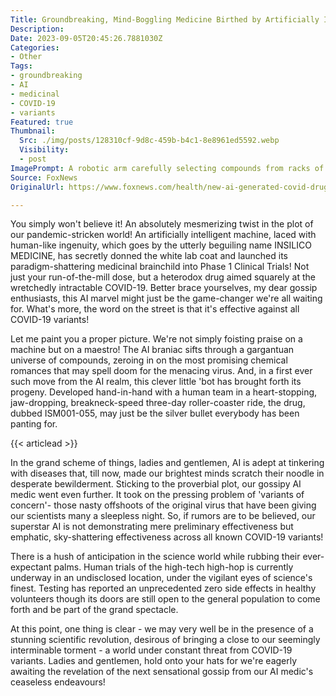 ```yaml
---
Title: Groundbreaking, Mind-Boggling Medicine Birthed by Artificially Intelligent Machine May Combat All COVID-19 Variants!
Description: 
Date: 2023-09-05T20:45:26.7881030Z
Categories:
- Other
Tags:
- groundbreaking
- AI
- medicinal
- COVID-19
- variants
Featured: true
Thumbnail:
  Src: ./img/posts/128310cf-9d8c-459b-b4c1-8e8961ed5592.webp
  Visibility:
  - post
ImagePrompt: A robotic arm carefully selecting compounds from racks of vials while a translucent display of COVID-19 genetic code hovers above it, symbolizing the AI's continuous research process.
Source: FoxNews
OriginalUrl: https://www.foxnews.com/health/new-ai-generated-covid-drug-enters-phase-i-clinical-trials-effective-variants

---
```

You simply won't believe it! An absolutely mesmerizing twist in the plot of our pandemic-stricken world! An artificially intelligent machine, laced with human-like ingenuity, which goes by the utterly beguiling name INSILICO MEDICINE, has secretly donned the white lab coat and launched its paradigm-shattering medicinal brainchild into Phase 1 Clinical Trials! Not just your run-of-the-mill dose, but a heterodox drug aimed squarely at the wretchedly intractable COVID-19. Better brace yourselves, my dear gossip enthusiasts, this AI marvel might just be the game-changer we're all waiting for. What's more, the word on the street is that it's effective against all COVID-19 variants! 

Let me paint you a proper picture. We're not simply foisting praise on a machine but on a maestro! The AI braniac sifts through a gargantuan universe of compounds, zeroing in on the most promising chemical romances that may spell doom for the menacing virus. And, in a first ever such move from the AI realm, this clever little 'bot has brought forth its progeny. Developed hand-in-hand with a human team in a heart-stopping, jaw-dropping, breakneck-speed three-day roller-coaster ride, the drug, dubbed ISM001-055, may just be the silver bullet everybody has been panting for.

{{< articlead >}}

In the grand scheme of things, ladies and gentlemen, AI is adept at tinkering with diseases that, till now, made our brightest minds scratch their noodle in desperate bewilderment. Sticking to the proverbial plot, our gossipy AI medic went even further. It took on the pressing problem of 'variants of concern'- those nasty offshoots of the original virus that have been giving our scientists many a sleepless night. So, if rumors are to be believed, our superstar AI is not demonstrating mere preliminary effectiveness but emphatic, sky-shattering effectiveness across all known COVID-19 variants!

There is a hush of anticipation in the science world while rubbing their ever-expectant palms. Human trials of the high-tech high-hop is currently underway in an undisclosed location, under the vigilant eyes of science's finest. Testing has reported an unprecedented zero side effects in healthy volunteers though its doors are still open to the general population to come forth and be part of the grand spectacle.

At this point, one thing is clear - we may very well be in the presence of a stunning scientific revolution, desirous of bringing a close to our seemingly interminable torment - a world under constant threat from COVID-19 variants. Ladies and gentlemen, hold onto your hats for we're eagerly awaiting the revelation of the next sensational gossip from our AI medic's ceaseless endeavours!